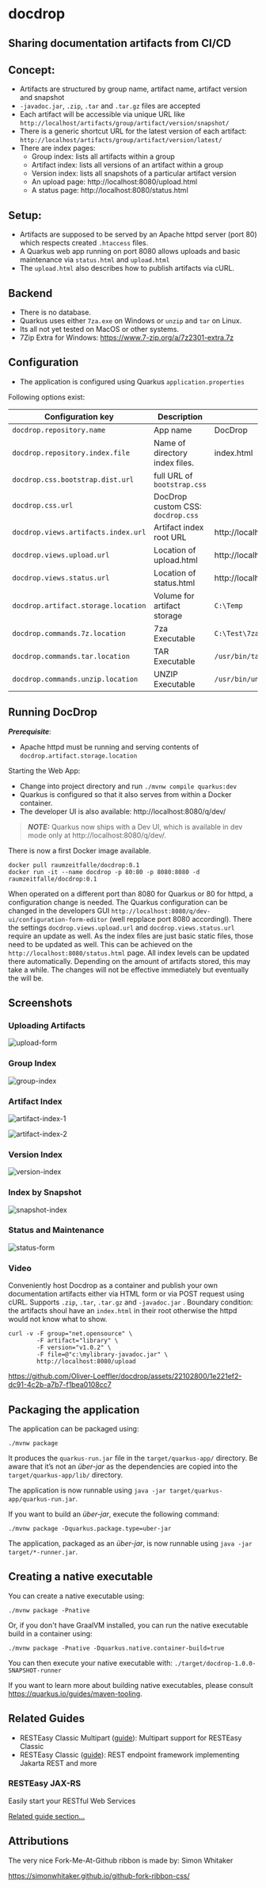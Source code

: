 # docdrop

## Sharing documentation artifacts from CI/CD

## Concept:

* Artifacts are structured by group name, artifact name, artifact version and snapshot
* `-javadoc.jar`, `.zip`, `.tar` and `.tar.gz` files are accepted
* Each artifact will be accessible via unique URL like `http://localhost/artifacts/group/artifact/version/snapshot/`
* There is a generic shortcut URL for the latest version of each artifact: `http://localhost/artifacts/group/artifact/version/latest/`
* There are index pages:
    * Group index: lists all artifacts within a group
    * Artifact index: lists all versions of an artifact within a group
    * Version index: lists all snapshots of a particular artifact version
    * An upload page: http://localhost:8080/upload.html
    * A status page: http://localhost:8080/status.html

## Setup:

* Artifacts are supposed to be served by an Apache httpd server (port 80) which respects created `.htaccess` files.
* A Quarkus web app running on port 8080 allows uploads and basic maintenance via `status.html` and `upload.html`
* The `upload.html` also describes how to publish artifacts via cURL.

## Backend

* There is no database.
* Quarkus uses either `7za.exe` on Windows or `unzip` and `tar` on Linux.
* Its all not yet tested on MacOS or other systems.
* 7Zip Extra for Windows: https://www.7-zip.org/a/7z2301-extra.7z

## Configuration

* The application is configured using Quarkus `application.properties`

Following options exist:

| Configuration key                   | Description                       | Example     |
|-------------------------------------|-----------------------------------|-------------|
| `docdrop.repository.name`           | App name                          | DocDrop     |
| `docdrop.repository.index.file`     | Name of directory index files.    | index.html  |
| `docdrop.css.bootstrap.dist.url`    | full URL of `bootstrap.css`       |             |
| `docdrop.css.url`                   | DocDrop custom CSS: `docdrop.css` |             |
| `docdrop.views.artifacts.index.url` | Artifact index root URL           | http://localhost/artifacts        |
| `docdrop.views.upload.url`          | Location of upload.html           | http://localhost:8080/upload.html |
| `docdrop.views.status.url`          | Location of status.html           | http://localhost:8080/status.html |
| `docdrop.artifact.storage.location` | Volume for artifact storage       | `C:\Temp`         |
| `docdrop.commands.7z.location`      | 7za Executable                    | `C:\Test\7za.exe` |
| `docdrop.commands.tar.location`     | TAR Executable                    | `/usr/bin/tar`    |
| `docdrop.commands.unzip.location`   | UNZIP Executable                  | `/usr/bin/unzip`  |

## Running DocDrop

**_Prerequisite_**:
* Apache httpd must be running and serving contents of `docdrop.artifact.storage.location` 

Starting the Web App:
* Change into project directory and run `./mvnw compile quarkus:dev`
* Quarkus is configured so that it also serves from within a Docker container.
* The developer UI is also available:  http://localhost:8080/q/dev/

> **_NOTE:_**  Quarkus now ships with a Dev UI, which is available in dev mode only at http://localhost:8080/q/dev/.

There is now a first Docker image available. 

```shell
docker pull raumzeitfalle/docdrop:0.1
docker run -it --name docdrop -p 80:80 -p 8080:8080 -d raumzeitfalle/docdrop:0.1
```

When operated on a different port than 8080 for Quarkus or 80 for httpd, a configuration change is needed.
The Quarkus configuration can be changed in the developers GUI `http://localhost:8080/q/dev-ui/configuration-form-editor` (well repplace port 8080 accordingl).
There the settings `docdrop.views.upload.url` and `docdrop.views.status.url` require an update as well.
As the index files are just basic static files, those need to be updated as well. This can be achieved on the `http://localhost:8080/status.html` page. All index levels can be updated there automatically. Depending on the amount of artifacts stored, this may take a while. The changes will not be effective immediately but eventually the will be.

## Screenshots

### Uploading Artifacts
![upload-form](doc/images/upload-form.png)

### Group Index

![group-index](doc/images/group-index.png)

### Artifact Index

![artifact-index-1](doc/images/artifact-index-1.png)

![artifact-index-2](doc/images/artifact-index-2.png)

### Version Index

![version-index](doc/images/version-index.png)

### Index by Snapshot

![snapshot-index](doc/images/snapshot-index.png)

### Status and Maintenance

![status-form](doc/images/status-form.png)

### Video

Conveniently host Docdrop as a container and publish your own documentation artifacts either via HTML form or via POST request using cURL. Supports `.zip`, `.tar`, `.tar.gz` and `-javadoc.jar` .
Boundary condition: the artifacts shoul have an `index.html` in their root otherwise the httpd would not know what to show.

```shell
curl -v -F group="net.opensource" \
        -F artifact="library" \
        -F version="v1.0.2" \
        -F file=@"c:\mylibrary-javadoc.jar" \
        http://localhost:8080/upload
```

https://github.com/Oliver-Loeffler/docdrop/assets/22102800/1e221ef2-dc91-4c2b-a7b7-f1bea0108cc7

## Packaging the application

The application can be packaged using:
```shell script
./mvnw package
```
It produces the `quarkus-run.jar` file in the `target/quarkus-app/` directory.
Be aware that it’s not an _über-jar_ as the dependencies are copied into the `target/quarkus-app/lib/` directory.

The application is now runnable using `java -jar target/quarkus-app/quarkus-run.jar`.

If you want to build an _über-jar_, execute the following command:
```shell script
./mvnw package -Dquarkus.package.type=uber-jar
```

The application, packaged as an _über-jar_, is now runnable using `java -jar target/*-runner.jar`.

## Creating a native executable

You can create a native executable using: 
```shell script
./mvnw package -Pnative
```

Or, if you don't have GraalVM installed, you can run the native executable build in a container using: 
```shell script
./mvnw package -Pnative -Dquarkus.native.container-build=true
```

You can then execute your native executable with: `./target/docdrop-1.0.0-SNAPSHOT-runner`

If you want to learn more about building native executables, please consult https://quarkus.io/guides/maven-tooling.

## Related Guides

- RESTEasy Classic Multipart ([guide](https://quarkus.io/guides/rest-json#multipart-support)): Multipart support for RESTEasy Classic
- RESTEasy Classic ([guide](https://quarkus.io/guides/resteasy)): REST endpoint framework implementing Jakarta REST and more

### RESTEasy JAX-RS

Easily start your RESTful Web Services

[Related guide section...](https://quarkus.io/guides/getting-started#the-jax-rs-resources)

## Attributions

The very nice Fork-Me-At-Github ribbon is made by: Simon Whitaker

https://simonwhitaker.github.io/github-fork-ribbon-css/
